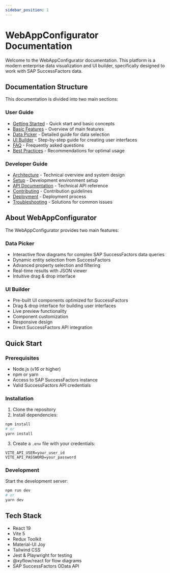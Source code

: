 ```yaml
---
sidebar_position: 1
---
```


# WebAppConfigurator Documentation

Welcome to the WebAppConfigurator documentation. This platform is a modern enterprise data visualization and UI builder, specifically designed to work with SAP SuccessFactors data.

## Documentation Structure

This documentation is divided into two main sections:

### User Guide

- [Getting Started](/docs/user-guide/getting-started) - Quick start and basic concepts
- [Basic Features](/docs/user-guide/basic-features) - Overview of main features
- [Data Picker](/docs/user-guide/data-picker) - Detailed guide for data selection
- [UI Builder](/docs/user-guide/ui-builder) - Step-by-step guide for creating user interfaces
- [FAQ](/docs/user-guide/faq) - Frequently asked questions
- [Best Practices](/docs/user-guide/best-practices) - Recommendations for optimal usage

### Developer Guide

- [Architecture](/docs/developer-guide/architecture) - Technical overview and system design
- [Setup](/docs/developer-guide/setup) - Development environment setup
- [API Documentation](/docs/developer-guide/api-documentation) - Technical API reference
- [Contributing](/docs/developer-guide/contributing) - Contribution guidelines
- [Deployment](/docs/developer-guide/deployment) - Deployment process
- [Troubleshooting](/docs/developer-guide/troubleshooting) - Solutions for common issues

## About WebAppConfigurator

The WebAppConfigurator provides two main features:

### Data Picker

- Interactive flow diagrams for complex SAP SuccessFactors data queries
- Dynamic entity selection from SuccessFactors
- Advanced property selection and filtering
- Real-time results with JSON viewer
- Intuitive drag & drop interface

### UI Builder

- Pre-built UI components optimized for SuccessFactors
- Drag & drop interface for building user interfaces
- Live preview functionality
- Component customization
- Responsive design
- Direct SuccessFactors API integration

## Quick Start

### Prerequisites

- Node.js (v16 or higher)
- npm or yarn
- Access to SAP SuccessFactors instance
- Valid SuccessFactors API credentials

### Installation

1. Clone the repository
2. Install dependencies:

```bash
npm install
# or
yarn install
```

3. Create a `.env` file with your credentials:

```env
VITE_API_USER=your_user_id
VITE_API_PASSWORD=your_password
```

### Development

Start the development server:

```bash
npm run dev
# or
yarn dev
```

## Tech Stack

- React 19
- Vite 5
- Redux Toolkit
- Material-UI Joy
- Tailwind CSS
- Jest & Playwright for testing
- @xyflow/react for flow diagrams
- SAP SuccessFactors OData API
